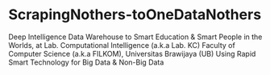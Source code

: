 # ScrapingNothers-toOneDataNothers
Deep Intelligence Data Warehouse to Smart Education &amp; Smart People in the Worlds, at Lab. Computational Intelligence (a.k.a Lab. KC) Faculty of Computer Science (a.k.a FILKOM), Universitas Brawijaya (UB) Using Rapid Smart Technology for Big Data &amp; Non-Big Data
